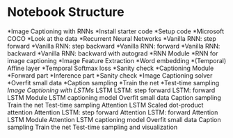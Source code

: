 # Notebook Structure
*Image Captioning with RNNs
    *Install starter code
    *Setup code
*Microsoft COCO
    *Look at the data
*Recurrent Neural Networks
    *Vanilla RNN: step forward
    *Vanilla RNN: step backward
    *Vanilla RNN: forward
    *Vanilla RNN: backward
    *Vanilla RNN: backward with autograd
*RNN Module
  *RNN for image captioning
  *Image Feature Extraction
  *Word embedding
  *(Temporal) Affine layer
  *Temporal Softmax loss
    *Sanity check
  *Captioning Module
    *Forward part
    *Inference part
    *Sanity check
  *Image Captioning solver
  *Overfit small data
  *Caption sampling
    *Train the net
    *Test-time sampling
*Image Captioning with LSTMs*
LSTM
  LSTM: step forward
  LSTM: forward
  LSTM Module
  LSTM captioning model
  Overfit small data
  Caption sampling
    Train the net
    Test-time sampling
Attention LSTM
  Scaled dot-product attention
  Attention LSTM: step forward
  Attention LSTM: forward
  Attention LSTM Module
  Attention LSTM captioning model
  Overfit small data
  Caption sampling
    Train the net
    Test-time sampling and visualization
